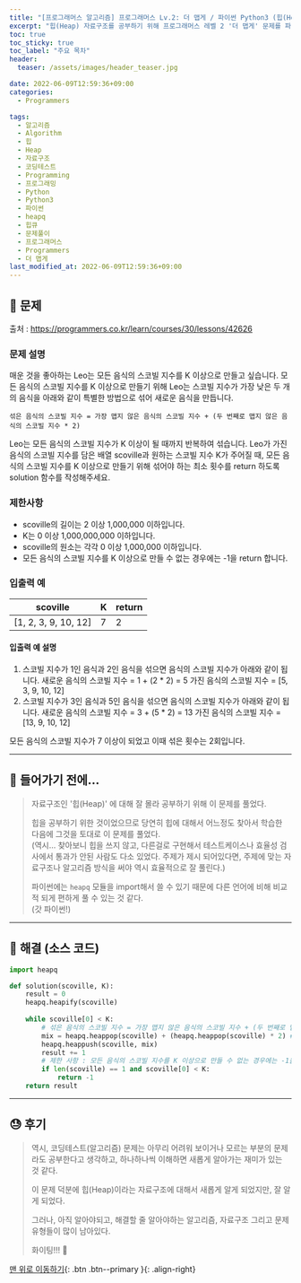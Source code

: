 ```yaml
---
title: "[프로그래머스 알고리즘] 프로그래머스 Lv.2: 더 맵게 / 파이썬 Python3 (힙(Heap))"
excerpt: "힙(Heap) 자료구조를 공부하기 위해 프로그래머스 레벨 2 '더 맵게' 문제를 파이썬으로 풀어보았다."
toc: true
toc_sticky: true
toc_label: "주요 목차"
header:
  teaser: /assets/images/header_teaser.jpg

date: 2022-06-09T12:59:36+09:00
categories:
  - Programmers

tags:
  - 알고리즘
  - Algorithm
  - 힙
  - Heap
  - 자료구조
  - 코딩테스트
  - Programming
  - 프로그래밍
  - Python
  - Python3
  - 파이썬
  - heapq
  - 힙큐
  - 문제풀이
  - 프로그래머스
  - Programmers
  - 더 맵게
last_modified_at: 2022-06-09T12:59:36+09:00
---
```


## 🔔 문제

출처 : <https://programmers.co.kr/learn/courses/30/lessons/42626>

### 문제 설명

매운 것을 좋아하는 Leo는 모든 음식의 스코빌 지수를 K 이상으로 만들고 싶습니다. 모든 음식의 스코빌 지수를 K 이상으로 만들기 위해 Leo는 스코빌 지수가 가장 낮은 두 개의 음식을 아래와 같이 특별한 방법으로 섞어 새로운 음식을 만듭니다.

```
섞은 음식의 스코빌 지수 = 가장 맵지 않은 음식의 스코빌 지수 + (두 번째로 맵지 않은 음식의 스코빌 지수 * 2)
```

Leo는 모든 음식의 스코빌 지수가 K 이상이 될 때까지 반복하여 섞습니다.
Leo가 가진 음식의 스코빌 지수를 담은 배열 scoville과 원하는 스코빌 지수 K가 주어질 때, 모든 음식의 스코빌 지수를 K 이상으로 만들기 위해 섞어야 하는 최소 횟수를 return 하도록 solution 함수를 작성해주세요.

### 제한사항

- scoville의 길이는 2 이상 1,000,000 이하입니다.
- K는 0 이상 1,000,000,000 이하입니다.
- scoville의 원소는 각각 0 이상 1,000,000 이하입니다.
- 모든 음식의 스코빌 지수를 K 이상으로 만들 수 없는 경우에는 -1을 return 합니다.

### 입출력 예

| scoville             | K    | return |
| -------------------- | ---- | ------ |
| [1, 2, 3, 9, 10, 12] | 7    | 2      |

#### 입출력 예 설명

1. 스코빌 지수가 1인 음식과 2인 음식을 섞으면 음식의 스코빌 지수가 아래와 같이 됩니다.
   새로운 음식의 스코빌 지수 = 1 + (2 * 2) = 5
   가진 음식의 스코빌 지수 = [5, 3, 9, 10, 12]
2. 스코빌 지수가 3인 음식과 5인 음식을 섞으면 음식의 스코빌 지수가 아래와 같이 됩니다.
   새로운 음식의 스코빌 지수 = 3 + (5 * 2) = 13
   가진 음식의 스코빌 지수 = [13, 9, 10, 12]

모든 음식의 스코빌 지수가 7 이상이 되었고 이때 섞은 횟수는 2회입니다.

---

## 📝 들어가기 전에...

>자료구조인 '힙(Heap)' 에 대해 잘 몰라 공부하기 위해 이 문제를 풀었다.
>
>힙을 공부하기 위한 것이었으므로 당연히 힙에 대해서 어느정도 찾아서 학습한 다음에 그것을 토대로 이 문제를 풀었다.<br>(역시... 찾아보니 힙을 쓰지 않고, 다른걸로 구현해서 테스트케이스나 효율성 검사에서 통과가 안된 사람도 다소 있었다. 주제가 제시 되어있다면, 주제에 맞는 자료구조나 알고리즘 방식을 써야 역시 효율적으로 잘 풀린다.)
>
>파이썬에는 `heapq` 모듈을 import해서 쓸 수 있기 때문에 다른 언어에 비해 비교적 되게 편하게 풀 수 있는 것 같다.<br>(갓 파이썬!)

---

## 🔐 해결 (소스 코드)

```python
import heapq

def solution(scoville, K):
    result = 0
    heapq.heapify(scoville)
    
    while scoville[0] < K:
        # 섞은 음식의 스코빌 지수 = 가장 맵지 않은 음식의 스코빌 지수 + (두 번째로 맵지 않은 음식의 스코빌 지수 * 2)
        mix = heapq.heappop(scoville) + (heapq.heappop(scoville) * 2) # heappop은 heap 안에서 가장 적은 요소를 pop해줌
        heapq.heappush(scoville, mix)
        result += 1
        # 제한 사항 : 모든 음식의 스코빌 지수를 K 이상으로 만들 수 없는 경우에는 -1을 return
        if len(scoville) == 1 and scoville[0] < K:
            return -1
    return result
```

---

## 😓 후기

> 역시, 코딩테스트(알고리즘) 문제는 아무리 어려워 보이거나 모르는 부분의 문제라도 공부한다고 생각하고, 하나하나씩 이해하면 새롭게 알아가는 재미가 있는 것 같다.<br>
>
> 이 문제 덕분에 힙(Heap)이라는 자료구조에 대해서 새롭게 알게 되었지만, 잘 알게 되었다.
>
> 그러나, 아직 알아야되고, 해결할 줄 알아야하는 알고리즘, 자료구조 그리고 문제유형들이 많이 남아있다.
>
> 화이팅!!! 💪

[맨 위로 이동하기](#){: .btn .btn--primary }{: .align-right}